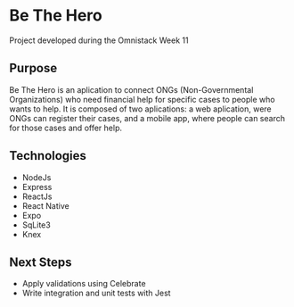 <h1>Be The Hero</h1>

<p>Project developed during the Omnistack Week 11</p>

<h2>Purpose</h2>

<p>Be The Hero is an aplication to connect ONGs (Non-Governmental Organizations)
who need financial help for specific cases to people who wants to help. 
It is composed of two aplications: a web aplication, were ONGs can register their
cases, and a mobile app, where people can search for those cases and offer help.</p>

<h2>Technologies</h2>

- NodeJs 
- Express
- ReactJs
- React Native 
- Expo 
- SqLite3
- Knex

<h2>Next Steps</h2>

- Apply validations using Celebrate
- Write integration and unit tests with Jest
